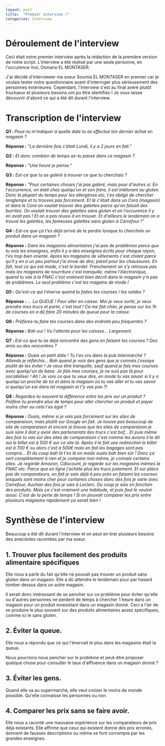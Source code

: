 ```yaml
---
layout: post
title:  "Premier interview !"
categories: Interview
---
```


# Déroulement de l'interview
Ceci était notre premier interview après la rédaction 
de la première version de notre script. L'interview a
été réalisé par une seule personne, en l'occurence moi,
Osmane EL MONTASER.

J'ai décidé d'interviewer ma soeur Soumia EL MONTASER en premier car 
je voulais tester notre questionnaire avant d'interroger
plus sérieusement des personnes extérieures. Cependant,
l'interview s'est au final avéré plutôt fructueux et
plusieurs besoins ont pu être identifiés ! Je vous laisse
découvrir d'abord ce qui a été dit durant l'interview.

# Transcription de l'interview

**Q1 :** *Peux-tu m'indiquer à quelle date tu as effectué 
ton dernier achat en magasin ?*

**Réponse :** *"La dernière fois c'était Lundi, il y a 2 
jours en fait."*

**Q2 :** *Et donc combien de temps as-tu passé dans ce 
magasin ?*

**Réponse :** *"Une heure je pense."*

**Q3 :** *Est-ce que tu as galéré à trouver ce que tu 
cherchais ?*

**Réponse :** *"Pour certaines choses j'ai pas galéré, mais 
pour d'autres si. En l'occurrence, on était chez quelqu'un
et son frère, il est intélorant au gluten. Donc la plupart
du temps pour les allergènes etc, t'es obligé de chercher
longtemps et tu trouves pas forcément. Et là c'était dans
un Cora (magasin) et dans le Cora on voulait trouver des
galettes parce qu'on faisait des burritos. On voulait trouver
des galettes sans gluten et en l'occurence il y en avait pas !
Et on a pas réussi à en trouver. Et d'ailleurs le lendemain on 
a trouvé les galettes, les fameuses galettes sans gluten à
Carrefour !"*

**Q4 :** *Est-ce que ça t'es déjà arrivé de te perdre lorsque
tu cherchais un produit dans un magasin ?*

**Réponse :** *Dans les magasins alimentaires j'ai pas de
problèmes parce que tu vois les enseignes, enfin il y a des
enseignes écrits pour chaque rayon, t'es trop bien orienté.
Après les magasins de vêtements c'est chiant parce qu'il y en
a un peu partout j'ai envie de dire, pareil pour les chaussures.
En fait, tout ce qui est mode, c'est le bordel. Franchement on s'y
retrouve pas mais les magasins de nourriture c'est tranquille, même
l'électronique, quand tu vas à la FNAC c'est vraiment bien décrit 
dans le magasin y'a pas de problèmes. Le seul problème c'est les
magains de mode !*

**Q5 :** *Qu'est-ce qui t'énerve quand tu faites tes courses /
 les soldes ?*

**Réponse :** *... La QUEUE ! Pour aller en caisse. Moi je veux sortir,
je veux prendre mes trucs et partir, c'est tout ! Ca me fait chier, je
pense sur les 1h de courses on a dû faire 20 minutes de queue pour la
caisse.*

**Q6 :** *Préféres-tu faire tes courses dans des endroits peu
fréquentés ?*

**Réponse :** *Bah oui ! Vu l'attente pour les caisses... Largement.*

**Q7 :** *Est-ce que tu as déjà rencontré des gens en faisant tes
courses ? Des amis ou des rencontres ?*

**Réponse :** *Ouais un petit date ! Tu t'es cru dans la pub
Intermarché ? Attends je réfléchis... Bah quand je vois des gens que
je connais j'essaye plutôt de les éviter ! Je veux être tranquille,
sauf quand je fais mes courses avec quelqu'un de base. Je fais mes
courses, je ne suis pas là pour sociabiliser ! Ah ! Je vois ce que
tu veux dire, en mode tu vas savoir si il y a quelqu'un proche de toi
et dans le magasin où tu vas aller et tu vas savoir si quelqu'un est
dans tel magasin et t'y vas pas ?!*

**Q8 :** *Regardes-tu souvent la différence entre les prix sur un
produit ? Préfère-tu prendre plus de temps pour aller chercher un
produit et payer moins cher ou cela t'es égal ?*

**Réponse :** *Ouais, même si je vais pas forcément sur les sites de
comparaison, mais plutôt sur Google en fait. Je trouve pas beaucoup de 
site de comparaison et encore je trouve que les sites de comparaison
je suis sûre il doit y avoir des partenariats des trucs c'est bof...
Et puis même des fois tu vas sur des sites de comparaison c'est comme
les avions il te dit oui le billet est à 500 € sur ce site là. Après il
te fait une redirection le billet est à 700 € ou alors c'est à 500€ mais
en fait les bagages sont pas compris... Et du coup bah là t'es là en mode
ouais bah bien sûr ! Donc ça sert complètement à rien et je compare 
moi-même, je connais certains sites. Je regarde Amazon, Cdiscount, je 
regarde sur les magasins mêmes la FNAC etc. Parce que en ligne j'achète plus
les trucs justement. Et sur place pas de comparateurs, en fait je sais déjà
à peu près en faisant les courses lesquels sont moins cher pour certaines
choses donc des fois je varie avec Carrefour, Auchan des fois je vais à 
Leclerc. Du coup je sais en fonction des produits. Mais ça c'est vraiment
une habitude, et puis faut le vouloir aussi. C'est de la perte de temps !
Si on pouvait comparer les prix entre plusieurs magasins rapidement ça serait
bien !*

# Synthèse de l'interview

Beaucoup a été dit durant l'interview et on peut en tirer plusieurs besoins
des anecdotes racontées par ma soeur.

## 1. Trouver plus facilement des produits alimentaire spécifiques
Elle nous a parlé du fait qu'elle ne pouvait pas trouver un produit sans
gluten dans un magasin. Elle a dû attendre le lendemain pour par hasard
tomber dessus dans un autre magasin.

Il serait donc intéressant de se pencher sur ce problème pour éviter
qu'elle ou d'autres personnes ne perdent de temps à chercher 1 heure dans
un magasin pour un produit innexistant dans un magasin donné. Ceci a l'air
de se produire le plus souvent sur des produits alimentaires assez spécifiques,
comme ici le sans gluten.

## 2. Éviter la queue.
Elle nous a répondu que ce qui l'énervait le plus dans les magasins était
la queue.

Nous pourrions nous pencher sur le problème et peut-être proposer quelque
chose pour consulter le taux d'affluence dans un magasin donné ?

## 3. Éviter les gens.
Quand elle va au supermarché, elle veut croiser le moins de monde possible.
Qu'elle connaisse les personnes ou non.

## 4. Comparer les prix sans se faire avoir.
Elle nous a raconté une mauvaise expérience sur les comparateurs de prix
déjà existants. Elle affirme que ceux qui existent donne des prix erronés,
donnent de fausses descriptions ou même se font corrompre par les grandes
enseignes.